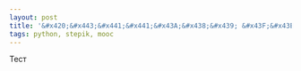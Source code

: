 ```yaml
---
layout: post
title: '&#x420;&#x443;&#x441;&#x441;&#x43A;&#x438;&#x439; &#x43F;&#x43E;&#x441;&#x442;'
tags: python, stepik, mooc
---
```


Тест
